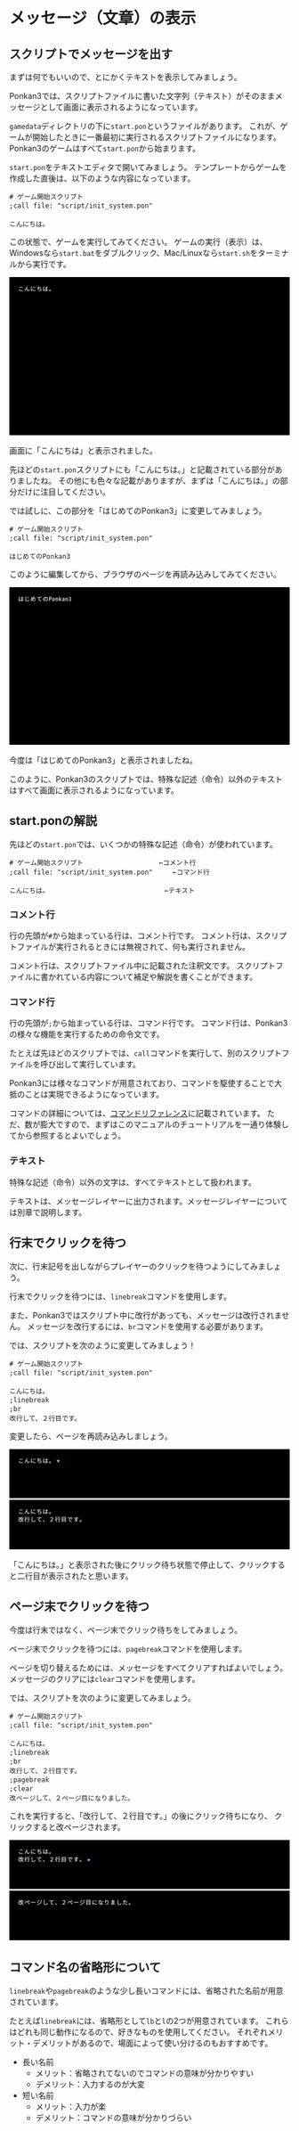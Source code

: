 # メッセージ（文章）の表示

## スクリプトでメッセージを出す

まずは何でもいいので、とにかくテキストを表示してみましょう。

Ponkan3では、スクリプトファイルに書いた文字列（テキスト）がそのままメッセージとして画面に表示されるようになっています。

`gamedata`ディレクトリの下に`start.pon`というファイルがあります。
これが、ゲームが開始したときに一番最初に実行されるスクリプトファイルになります。
Ponkan3のゲームはすべて`start.pon`から始まります。

`start.pon`をテキストエディタで開いてみましょう。
テンプレートからゲームを作成した直後は、以下のような内容になっています。

```plain
# ゲーム開始スクリプト
;call file: "script/init_system.pon"

こんにちは。
```

この状態で、ゲームを実行してみてください。
ゲームの実行（表示）は、Windowsなら`start.bat`をダブルクリック、Mac/Linuxなら`start.sh`をターミナルから実行です。

![こんにちは](image/message_01.png)

画面に「こんにちは」と表示されました。

先ほどの`start.pon`スクリプトにも「こんにちは。」と記載されている部分がありましたね。
その他にも色々な記載がありますが、まずは「こんにちは。」の部分だけに注目してください。

では試しに、この部分を「はじめてのPonkan3」に変更してみましょう。

```plain
# ゲーム開始スクリプト
;call file: "script/init_system.pon"

はじめてのPonkan3
```

このように編集してから、ブラウザのページを再読み込みしてみてください。

![はじめてのPonkan3](image/message_02.png)

今度は「はじめてのPonkan3」と表示されましたね。

このように、Ponkan3のスクリプトでは、特殊な記述（命令）以外のテキストはすべて画面に表示されるようになっています。

## start.ponの解説

先ほどの`start.pon`では、いくつかの特殊な記述（命令）が使われています。

```plain
# ゲーム開始スクリプト                   ←コメント行
;call file: "script/init_system.pon"     ←コマンド行

こんにちは。                             ←テキスト
```

### コメント行

行の先頭が`#`から始まっている行は、コメント行です。
コメント行は、スクリプトファイルが実行されるときには無視されて、何も実行されません。

コメント行は、スクリプトファイル中に記載された注釈文です。
スクリプトファイルに書かれている内容について補足や解説を書くことができます。

### コマンド行

行の先頭が`;`から始まっている行は、コマンド行です。
コマンド行は、Ponkan3の様々な機能を実行するための命令文です。

たとえば先ほどのスクリプトでは、`call`コマンドを実行して、別のスクリプトファイルを呼び出して実行しています。

Ponkan3には様々なコマンドが用意されており、コマンドを駆使することで大抵のことは実現できるようになっています。

コマンドの詳細については、[コマンドリファレンス](../ref/command_ref.md)に記載されています。
ただ、数が膨大ですので、まずはこのマニュアルのチュートリアルを一通り体験してから参照するとよいでしょう。

### テキスト

特殊な記述（命令）以外の文字は、すべてテキストとして扱われます。

テキストは、メッセージレイヤーに出力されます。メッセージレイヤーについては別章で説明します。

## 行末でクリックを待つ

次に、行末記号を出しながらプレイヤーのクリックを待つようにしてみましょう。

行末でクリックを待つには、`linebreak`コマンドを使用します。

また、Ponkan3ではスクリプト中に改行があっても、メッセージは改行されません。
メッセージを改行するには、`br`コマンドを使用する必要があります。

では、スクリプトを次のように変更してみましょう！

```plain
# ゲーム開始スクリプト
;call file: "script/init_system.pon"

こんにちは。
;linebreak
;br
改行して、２行目です。
```

変更したら、ページを再読み込みしましょう。

![一行目](image/message_03.png)
![二行目](image/message_04.png)

「こんにちは。」と表示された後にクリック待ち状態で停止して、クリックすると二行目が表示されたと思います。

## ページ末でクリックを待つ

今度は行末ではなく、ページ末でクリック待ちをしてみましょう。

ページ末でクリックを待つには、`pagebreak`コマンドを使用します。

ページを切り替えるためには、メッセージをすべてクリアすればよいでしょう。
メッセージのクリアには`clear`コマンドを使用します。

では、スクリプトを次のように変更してみましょう。

```plain
# ゲーム開始スクリプト
;call file: "script/init_system.pon"

こんにちは。
;linebreak
;br
改行して、２行目です。
;pagebreak
;clear
改ページして、２ページ目になりました。
```

これを実行すると、「改行して、２行目です。」の後にクリック待ちになり、
クリックすると改ページされます。

![一行目](image/message_05.png)
![二行目](image/message_06.png)

## コマンド名の省略形について

`linebreak`や`pagebreak`のような少し長いコマンドには、省略された名前が用意されています。

たとえば`linebreak`には、省略形として`lb`と`l`の2つが用意されています。
これらはどれも同じ動作になるので、好きなものを使用してください。
それぞれメリット・デメリットがあるので、場面によって使い分けるのもおすすめです。

- 長い名前
    - メリット：省略されてないのでコマンドの意味が分かりやすい
    - デメリット：入力するのが大変
- 短い名前
    - メリット：入力が楽
    - デメリット：コマンドの意味が分かりづらい
